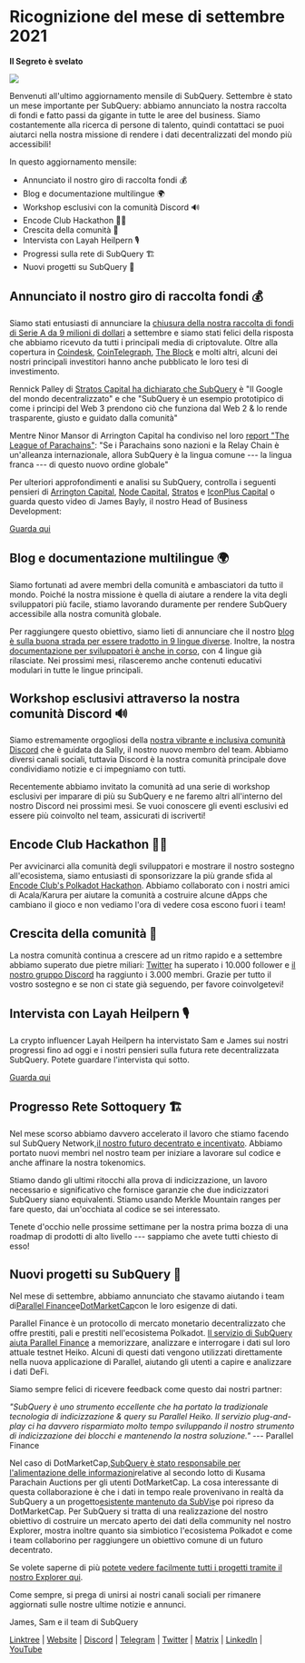 # Ricognizione del mese di settembre 2021

**Il Segreto è svelato**

![](https://miro.medium.com/max/700/1*nU7PnYFMR6MMBfccYE_Ujg.png)

Benvenuti all'ultimo aggiornamento mensile di SubQuery. Settembre è stato un mese importante per SubQuery: abbiamo annunciato la nostra raccolta di fondi e fatto passi da gigante in tutte le aree del business. Siamo costantemente alla ricerca di persone di talento, quindi contattaci se puoi aiutarci nella nostra missione di rendere i dati decentralizzati del mondo più accessibili!

In questo aggiornamento mensile:

- Annunciato il nostro giro di raccolta fondi 💰
- Blog e documentazione multilingue 🌍
- Workshop esclusivi con la comunità Discord 🔊
- Encode Club Hackathon 👩‍🎓
- Crescita della comunità 🚀
- Intervista con Layah Heilpern 🎙
- Progressi sulla rete di SubQuery 🏗
- Nuovi progetti su SubQuery 🤝

## Annunciato il nostro giro di raccolta fondi 💰

Siamo stati entusiasti di annunciare la [chiusura della nostra raccolta di fondi di Serie A da 9 milioni di dollari](../blogs/20210908-SubQuery-Announces-US%249-Million-Funding-Round.md) a settembre e siamo stati felici della risposta che abbiamo ricevuto da tutti i principali media di criptovalute. Oltre alla copertura in [Coindesk](https://www.coindesk.com/business/2021/09/08/subquery-gets-9m-in-series-a-to-improve-access-to-blockchain-data-on-polkadot/), [CoinTelegraph](https://cointelegraph.com/news/subquery-raises-9m-for-polkadot-data-protocol), [The Block](https://www.theblockcrypto.com/post/116915/subquery-indexing-protocol-polkadot-funding-saft) e molti altri, alcuni dei nostri principali investitori hanno anche pubblicato le loro tesi di investimento.

Rennick Palley di [Stratos Capital ha dichiarato che SubQuery](https://medium.com/stratos-technologies/the-google-of-the-decentralized-world-our-investment-in-subquery-e6e7d949b00a) è "Il Google del mondo decentralizzato" e che "SubQuery è un esempio prototipico di come i principi del Web 3 prendono ciò che funziona dal Web 2 & lo rende trasparente, giusto e guidato dalla comunità"

Mentre Ninor Mansor di Arrington Capital ha condiviso nel loro [report "The League of Parachains"](https://arringtonxrpcapital.com/2021/09/17/the-league-of-parachains-polkadot/): "Se i Parachains sono nazioni e la Relay Chain è un'alleanza internazionale, allora SubQuery è la lingua comune --- la lingua franca --- di questo nuovo ordine globale"

Per ulteriori approfondimenti e analisi su SubQuery, controlla i seguenti pensieri di [Arrington Capital](https://arringtonxrpcapital.com/2021/09/08/building-the-multi-chain-world-announcing-our-investment-into-subquery/), [Node Capital](https://www.node.capital/blog-posts/a-subquery-to-supercharge-your-insights), [Stratos](https://medium.com/stratos-technologies/the-google-of-the-decentralized-world-our-investment-in-subquery-e6e7d949b00a) e [IconPlus Capital](https://medium.com/@iconpluscapital/understanding-the-aggregation-of-data-in-subquery-network-investment-thesis-90fe8f6b7abe) o guarda questo video di James Bayly, il nostro Head of Business Development:

[Guarda qui](https://youtu.be/NRn3E-ERIds)

## Blog e documentazione multilingue 🌍

Siamo fortunati ad avere membri della comunità e ambasciatori da tutto il mondo. Poiché la nostra missione è quella di aiutare a rendere la vita degli sviluppatori più facile, stiamo lavorando duramente per rendere SubQuery accessibile alla nostra comunità globale.

Per raggiungere questo obiettivo, siamo lieti di annunciare che il nostro [blog è sulla buona strada per essere tradotto in 9 lingue diverse](https://blog.subquery.network/). Inoltre, la nostra [documentazione per sviluppatori è anche in corso](https://doc.subquery.network/), con 4 lingue già rilasciate. Nei prossimi mesi, rilasceremo anche contenuti educativi modulari in tutte le lingue principali.

## Workshop esclusivi attraverso la nostra comunità Discord 🔊

Siamo estremamente orgogliosi della [nostra vibrante e inclusiva comunità Discord](https://discord.com/invite/subquery) che è guidata da Sally, il nostro nuovo membro del team. Abbiamo diversi canali sociali, tuttavia Discord è la nostra comunità principale dove condividiamo notizie e ci impegniamo con tutti.

Recentemente abbiamo invitato la comunità ad una serie di workshop esclusivi per imparare di più su SubQuery e ne faremo altri all'interno del nostro Discord nei prossimi mesi. Se vuoi conoscere gli eventi esclusivi ed essere più coinvolto nel team, assicurati di iscriverti!

## Encode Club Hackathon 👩‍🎓

Per avvicinarci alla comunità degli sviluppatori e mostrare il nostro sostegno all'ecosistema, siamo entusiasti di sponsorizzare la più grande sfida al [Encode Club's Polkadot Hackathon](https://medium.com/encode-club/polkadot-hack-challenges-7cfeba1a4c0e). Abbiamo collaborato con i nostri amici di Acala/Karura per aiutare la comunità a costruire alcune dApps che cambiano il gioco e non vediamo l'ora di vedere cosa escono fuori i team!

## Crescita della comunità 🚀

La nostra comunità continua a crescere ad un ritmo rapido e a settembre abbiamo superato due pietre miliari: [Twitter](https://twitter.com/SubQueryNetwork) ha superato i 10.000 follower e [il nostro gruppo Discord](https://discord.com/invite/subquery) ha raggiunto i 3.000 membri. Grazie per tutto il vostro sostegno e se non ci state già seguendo, per favore coinvolgetevi!

## Intervista con Layah Heilpern 🎙

La crypto influencer Layah Heilpern ha intervistato Sam e James sui nostri progressi fino ad oggi e i nostri pensieri sulla futura rete decentralizzata SubQuery. Potete guardare l'intervista qui sotto.

[Guarda qui](https://youtu.be/WApnpFjEofg)

## Progresso Rete Sottoquery 🏗

Nel mese scorso abbiamo davvero accelerato il lavoro che stiamo facendo sul SubQuery Network,[il nostro futuro decentrato e incentivato](../blogs/20210614-Introducing-SubQuery-Network-The-Next-Big-Step-Towards-our-Decentralised-Future.md). Abbiamo portato nuovi membri nel nostro team per iniziare a lavorare sul codice e anche affinare la nostra tokenomics.

Stiamo dando gli ultimi ritocchi alla prova di indicizzazione, un lavoro necessario e significativo che fornisce garanzie che due indicizzatori SubQuery siano equivalenti. Stiamo usando Merkle Mountain ranges per fare questo, dai un'occhiata al codice se sei interessato.

Tenete d'occhio nelle prossime settimane per la nostra prima bozza di una roadmap di prodotti di alto livello --- sappiamo che avete tutti chiesto di esso!

## Nuovi progetti su SubQuery 🤝

Nel mese di settembre, abbiamo annunciato che stavamo aiutando i team di[Parallel Finance](https://parallel.fi/)e[DotMarketCap](http://www.dotmarketcap.com/)con le loro esigenze di dati.

Parallel Finance è un protocollo di mercato monetario decentralizzato che offre prestiti, pali e prestiti nell'ecosistema Polkadot. [Il servizio di SubQuery aiuta Parallel Finance](../customer_announcements/20210916-Parallel-Finance-is-Creating-the-next-DeFi-Platform-using-SubQuery.md) a memorizzare, analizzare e interrogare i dati sul loro attuale testnet Heiko. Alcuni di questi dati vengono utilizzati direttamente nella nuova applicazione di Parallel, aiutando gli utenti a capire e analizzare i dati DeFi.

Siamo sempre felici di ricevere feedback come questo dai nostri partner:

_"SubQuery è uno strumento eccellente che ha portato la tradizionale tecnologia di indicizzazione & query su Parallel Heiko. Il servizio plug-and-play ci ha davvero risparmiato molto tempo sviluppando il nostro strumento di indicizzazione dei blocchi e mantenendo la nostra soluzione."_ --- Parallel Finance

Nel caso di DotMarketCap,[SubQuery è stato responsabile per l'alimentazione delle informazioni](../customer_announcements/20210909-DotMarketCap-Launches-with-Support-from-SubQuery-and-SubVis.md)relative al secondo lotto di Kusama Parachain Auctions per gli utenti DotMarketCap. La cosa interessante di questa collaborazione è che i dati in tempo reale provenivano in realtà da SubQuery a un progetto[esistente mantenuto da SubVis](https://explorer.subquery.network/subquery/subvis-io/kusama-auction)e poi ripreso da DotMarketCap. Per SubQuery si tratta di una realizzazione del nostro obiettivo di costruire un mercato aperto dei dati della community nel nostro Explorer, mostra inoltre quanto sia simbiotico l'ecosistema Polkadot e come i team collaborino per raggiungere un obiettivo comune di un futuro decentrato.

Se volete saperne di più [potete vedere facilmente tutti i progetti tramite il nostro Explorer qui](https://explorer.subquery.network/).

Come sempre, si prega di unirsi ai nostri canali sociali per rimanere aggiornati sulle nostre ultime notizie e annunci.

James, Sam e il team di SubQuery

[Linktree](https://linktr.ee/subquerynetwork) | [Website](https://subquery.network/) | [Discord](https://discord.com/invite/78zg8aBSMG) | [Telegram](https://t.me/subquerynetwork) | [Twitter](https://twitter.com/subquerynetwork) | [Matrix](https://matrix.to/#/#subquery:matrix.org) | [LinkedIn](https://www.linkedin.com/company/subquery) | [YouTube](https://www.youtube.com/channel/UCi1a6NUUjegcLHDFLr7CqLw)

